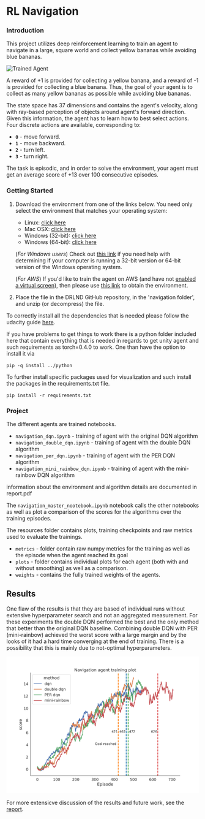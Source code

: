 [//]: # (Image References)

[image1]: https://user-images.githubusercontent.com/10624937/42135619-d90f2f28-7d12-11e8-8823-82b970a54d7e.gif "Trained Agent"

# RL Navigation

### Introduction

This project utilizes deep reinforcement learning to train an agent to navigate in a large, square world and collect 
yellow bananas while avoiding blue bananas.

![Trained Agent][image1]

A reward of +1 is provided for collecting a yellow banana, and a reward of -1 is provided for collecting a blue banana.  Thus, the goal of your agent is to collect as many yellow bananas as possible while avoiding blue bananas.  

The state space has 37 dimensions and contains the agent's velocity, along with ray-based perception of objects around agent's forward direction.  Given this information, the agent has to learn how to best select actions.  Four discrete actions are available, corresponding to:
- **`0`** - move forward.
- **`1`** - move backward.
- **`2`** - turn left.
- **`3`** - turn right.

The task is episodic, and in order to solve the environment, your agent must get an average score of +13 over 100 consecutive episodes.

### Getting Started

1. Download the environment from one of the links below.  You need only select the environment that matches your operating system:
    - Linux: [click here](https://s3-us-west-1.amazonaws.com/udacity-drlnd/P1/Banana/Banana_Linux.zip)
    - Mac OSX: [click here](https://s3-us-west-1.amazonaws.com/udacity-drlnd/P1/Banana/Banana.app.zip)
    - Windows (32-bit): [click here](https://s3-us-west-1.amazonaws.com/udacity-drlnd/P1/Banana/Banana_Windows_x86.zip)
    - Windows (64-bit): [click here](https://s3-us-west-1.amazonaws.com/udacity-drlnd/P1/Banana/Banana_Windows_x86_64.zip)
    
    (_For Windows users_) Check out [this link](https://support.microsoft.com/en-us/help/827218/how-to-determine-whether-a-computer-is-running-a-32-bit-version-or-64) if you need help with determining if your computer is running a 32-bit version or 64-bit version of the Windows operating system.

    (_For AWS_) If you'd like to train the agent on AWS (and have not [enabled a virtual screen](https://github.com/Unity-Technologies/ml-agents/blob/master/docs/Training-on-Amazon-Web-Service.md)), then please use [this link](https://s3-us-west-1.amazonaws.com/udacity-drlnd/P1/Banana/Banana_Linux_NoVis.zip) to obtain the environment.

2. Place the file in the DRLND GitHub repository, in the 'navigation folder', and unzip (or decompress) the file. 

To correctly install all the dependencies that is needed please follow the udacity guide [here](https://github.com/udacity/deep-reinforcement-learning#dependencies).

If you have problems to get things to work there is a python folder included here that contain everything that is needed
in regards to get unity agent and such requirements as torch=0.4.0 to work. One than have the option to install it via
```
pip -q install ../python
```

To further install specific packages used for visualization and such install the packages in the requirements.txt file.
```
pip install -r requirements.txt
```

### Project

The different agents are trained notebooks.

* `navigation_dqn.ipynb` - training of agent with the original DQN algorithm
* `navigation_double_dqn.ipynb` - training of agent with the double DQN algorithm
* `navigation_per_dqn.ipynb` - training of agent with the PER DQN algorithm
* `navigation_mini_rainbow_dqn.ipynb` - training of agent with the mini-rainbow DQN algorithm

information about the environment and algorithm details are documented in report.pdf

The `navigation_master_nootebook.ipynb` notebook calls the other notebooks as well as plot a comparison of the scores 
for the algorithms over the training episodes.

The resources folder contains plots, training checkpoints and raw metrics used to evaluate the trainings.
* `metrics` - folder contain raw numpy metrics for the training as well as the episode when the agent reached its goal
* `plots` - folder contains individual plots for each agent (both with and without smoothing) as well as a comparison.
* `weights` - contains the fully trained weights of the agents.

## Results
One flaw of the results is that they are based of individual runs without extensive hyperparameter search and not an 
aggregated measurement. For these experiments the double DQN performed the best and the only method that better than
the original DQN baseline. Combining double DQN with PER (mini-rainbow) achieved the worst score with a large margin and by the looks 
of it had a hard time converging at the end of training. There is a possibility that this is mainly due to not-optimal
 hyperparameters.

![Alt text](resources/plots/smoothed_comparison_plot.png "Title")

For more extensicve discussion of the results and future work, see the [report](report.pdf).